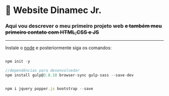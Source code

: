 # :tangerine: Website Dinamec Jr.
### Aqui vou descrever o meu primeiro projeto web ~~e também meu primeiro contato com HTML,CSS e JS~~
---
Instale o [node](https://nodejs.org/en/download/) e posteriormente siga os comandos: 

```javascript

npm init -y

//dependências para desenvolvedor
npm install gulp@3.8.10 browser-sync gulp-sass --save-dev


npm i jquery popper.js bootstrap --save
```

